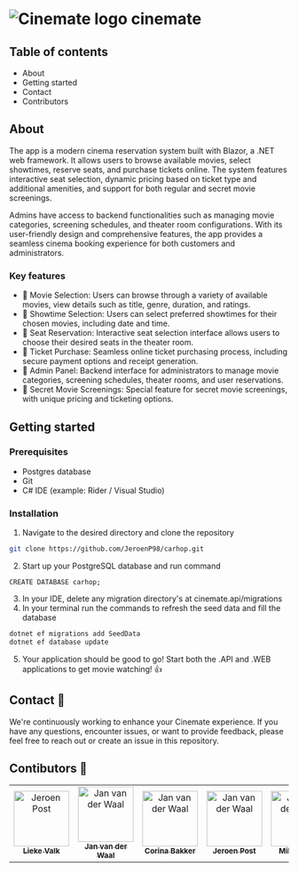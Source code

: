 # ![Cinemate logo](https://github.com/LiekeValkBlink/Cinemate/blob/main/Cinemate.Web/wwwroot/images/cinemate-favicon.svg) cinemate 

## Table of contents
* About
* Getting started
* Contact
* Contributors

## About
The app is a modern cinema reservation system built with Blazor, a .NET web framework. 
It allows users to browse available movies, select showtimes, reserve seats, and purchase tickets online. 
The system features interactive seat selection, dynamic pricing based on ticket type and additional amenities, and support for both regular and secret movie screenings. 

Admins have access to backend functionalities such as managing movie categories, screening schedules, and theater room configurations. 
With its user-friendly design and comprehensive features, the app provides a seamless cinema booking experience for both customers and administrators.

### Key features
* :movie_camera: Movie Selection: Users can browse through a variety of available movies, view details such as title, genre, duration, and ratings.
* :movie_camera: Showtime Selection: Users can select preferred showtimes for their chosen movies, including date and time.
* :movie_camera: Seat Reservation: Interactive seat selection interface allows users to choose their desired seats in the theater room.
* :movie_camera: Ticket Purchase: Seamless online ticket purchasing process, including secure payment options and receipt generation.
* :movie_camera: Admin Panel: Backend interface for administrators to manage movie categories, screening schedules, theater rooms, and user reservations.
* :movie_camera: Secret Movie Screenings: Special feature for secret movie screenings, with unique pricing and ticketing options.

## Getting started

### Prerequisites
* Postgres database
* Git
* C# IDE (example: Rider / Visual Studio)

### Installation
1. Navigate to the desired directory and clone the repository
```bash
git clone https://github.com/JeroenP98/carhop.git
```

2. Start up your PostgreSQL database and run command
```postgresql
CREATE DATABASE carhop;
```

3. In your IDE, delete any migration directory's at cinemate.api/migrations
4. In your terminal run the commands to refresh the seed data and fill the database
```bash
dotnet ef migrations add SeedData
dotnet ef database update
```
5. Your application should be good to go! Start both the .API and .WEB applications to get movie watching! :thumbsup:

## Contact :email:
We're continuously working to enhance your Cinemate experience. If you have any questions, encounter issues, or want to provide feedback, please feel free to reach out or create an issue in this repository.


## Contibutors :handshake:
<table>
  <tr>
    <td align="center"><a href="https://github.com/LiekeValkBlink"><img src="https://avatars.githubusercontent.com/u/126764966?v=4" width="100px;" alt="Jeroen Post"/><br /><sub><b>Lieke Valk</b></sub></a><br /></td>
    <td align="center"><a href="https://github.com/Janvanderwaal"><img src="https://avatars.githubusercontent.com/u/63095898?v=4" width="100px;" alt="Jan van der Waal"/><br /><sub><b>Jan van der Waal</b></sub></a><br /></td>
    <td align="center"><a href="https://github.com/CorbaDesign"><img src="https://avatars.githubusercontent.com/u/97983491?v=4" width="100px;" alt="Jan van der Waal"/><br /><sub><b>Corina Bakker</b></sub></a><br /></td>
    <td align="center"><a href="https://github.com/JeroenP98"><img src="https://avatars.githubusercontent.com/u/104794195?v=4" width="100px;" alt="Jan van der Waal"/><br /><sub><b>Jeroen Post</b></sub></a><br /></td>
    <td align="center"><a href="https://github.com/LordNuget"><img src="https://avatars.githubusercontent.com/u/67593584?v=4" width="100px;" alt="Jan van der Waal"/><br /><sub><b>Milan Toen</b></sub></a><br /></td>
    </tr>
</table>

